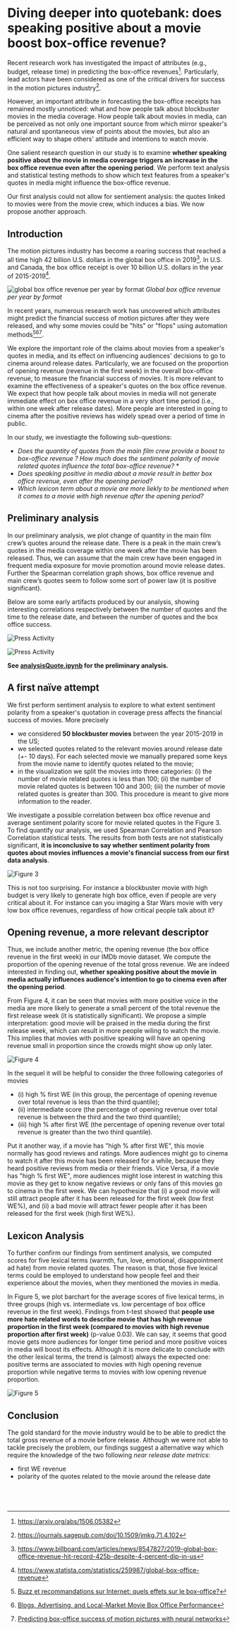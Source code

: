 # Diving deeper into quotebank: does speaking positive about a movie boost box-office revenue?

Recent research work has investigated the impact of attributes (e.g., budget, release time) in predicting the box-office revenues[^Early-Predictions-of-Movie-Success]. Particularly, lead actors have been considered as one of the critical drivers for success in the motion pictures industry[^The-Power-of-Stars].

[^Early-Predictions-of-Movie-Success]: https://arxiv.org/abs/1506.05382
[^The-Power-of-Stars]: https://journals.sagepub.com/doi/10.1509/jmkg.71.4.102

However, an important attribute in forecasting the box-office receipts has remained mostly unnoticed: what and how people talk about blockbuster movies in the media coverage. How people talk about movies in media, can be perceived as not only one important source from which mirror speaker's natural and spontaneous view of points about the movies, but also an efficient way to shape others' attitude and intentions to watch movie.

One salient research question in our study is to examine **whether speaking positive about the movie in media coverage triggers an increase in the box office revenue even after the opening period**. We perform text analysis and statistical testing methods to show which text features from a speaker's quotes in media might influence the box-office revenue. 

Our first analysis could not allow for sentiement analysis: the quotes linked to movies were from the movie crew, which induces a bias. We now propose another approach.

## Introduction

The motion pictures industry has become a roaring success that reached a all time high 42 billion U.S. dollars in the global box office in 2019[^box-office-revenue-2019]. In U.S. and Canada, the box office receipt is over 10 billion U.S. dollars in the year of 2015-2019[^global-box-office-revenue-per-year].

![global box office revenue per year by format](./assets/global-box-office-revenue-per-year.png)
*Global box office revenue per year by format*

[^box-office-revenue-2019]: https://www.billboard.com/articles/news/8547827/2019-global-box-office-revenue-hit-record-425b-despite-4-percent-dip-in-us
[^global-box-office-revenue-per-year]: https://www.statista.com/statistics/259987/global-box-office-revenue

In recent years, numerous research work has uncovered which attributes might predict the financial success of motion pictures after they were released, and why some movies could be "hits" or "flops" using automation methods[^buzz-recommandation-internet][^blogs-advertising-local-market][^predicting-motion-picture].

[^buzz-recommandation-internet]: [Buzz et recommandations sur Internet: quels effets sur le box-office?](https://doi.org/10.1177%2F076737010702200304)
[^blogs-advertising-local-market]: [Blogs, Advertising, and Local-Market Movie Box Office Performance](https://doi.org/10.1287/mnsc.2013.1732)
[^predicting-motion-picture]: [Predicting box-office success of motion pictures with neural networks](https://doi.org/10.1016/j.eswa.2005.07.018)

We explore the important role of the claims about movies from a speaker's quotes in media, and its effect on influencing audiences' decisions to go to cinema around release dates. Particularly, we are focused on the proportion of opening revenue (revenue in the first week) in the overall box-office revenue, to measure the financial success of movies. It is more relevant to examine the effectiveness of a speaker's quotes on the box office revenue. We expect that how people talk about movies in media will not generate immediate effect on box office revenue in a very short time period (i.e., within one week after release dates). More people are interested in going to cinema after the positive reviews has widely spead over a period of time in public. 

In our study, we investiagte the following sub-questions:

* *Does the quantity of quotes from the main film crew provide a boost to box-office revenue ?* *How much does the sentiment polarity of movie related quotes influence the total box-office revenue?* *
* *Does speaking positive in media about a movie result in better box office revenue, even after the opening period?*
* *Which lexicon term about a movie are more liekly to be mentioned when it comes to a movie with high revenue after the opening period?*

## Preliminary analysis 

In our preliminary analysis, we plot change of quantity in the main film crew’s quotes around the release date. There is a peak in the main crew’s quotes in the media coverage within one week after the movie has been released. Thus, we can assume that the main crew have been engaged in frequent media exposure for movie promotion around movie release dates. Further the Spearman correlation graph shows, box office revenue and main crew’s quotes seem to follow some sort of power law (it is positive significant).

Below are some early artifacts produced by our analysis, showing interesting correlations respectively between the number of quotes and the time to the release date, and between the number of quotes and the box office success.

![Press Activity](./assets/quotes_around_release.png)

![Press Activity](./assets/gross_vs_occurrences.png)

**See [analysisQuote.ipynb](./analysis/analysisQuote.ipynb) for the preliminary analysis.**

## A first naïve attempt

We first perform sentiment analysis to explore to what extent sentiment polarity from a speaker's quotation in coverage press affects the financial success of movies. More precisely
- we considered **50 blockbuster movies** between the year 2015-2019 in the US;
- we selected quotes related to the relevant movies around release date (+- 10 days). For each selected movie we manually prepared some keys from the movie name to identify quotes related to the movie;
- in the visualization we split the movies into three categories: (i) the number of movie related quotes is less than 100; (ii) the number of movie related quotes is between 100 and 300; (iii) the number of movie related quotes is greater than 300. This procedure is meant to give more information to the reader.
 
We investigate a possible correlation between box office revenue and average sentiment polarity score for movie related quotes in the Figure 3. To find quantify our analysis, we used Spearman Correlation and Pearson Correlation statistical tests. The results from both tests are not statistically significant, **it is inconclusive to say whether sentiment polarity from quotes about movies influences a movie's financial success from our first data analysis**. 

![Figure 3](assets/polarityAnalysis_totalGross.png "Figure 3")

This is not too surprising. For instance a blockbuster movie with high budget is very likely to generate high box office, even if people are very critical about it. For instance can you imaging a Star Wars movie with very low box office revenues, regardless of how critical people talk about it? 

## Opening revenue, a more relevant descriptor

Thus, we include another metric, the opening revenue (the box office revenue in the first week) in our IMDb movie dataset. We compute the proportion of the opening revenue of the total gross revenue. We are indeed interested in finding out, **whether speaking positive about the movie in media actually influences audience's intention to go to cinema even after the opening period**. 

From Figure 4, it can be seen that movies with more positive voice in the media are more likely to generate a small percent of the total revenue the first release week (it is statistically significant). We propose a simple interpretation: good movie will be praised in the media during the first release week, which can result in more people wiling to watch the movie. This implies that movies with positive speaking will have an opening revenue small in proportion since the crowds might show up only later.

![Figure 4](assets/polarityAnalysis_percentGross.png "Figure 4")

In the sequel it will be helpful to consider the three following categories of movies
- (i) high % first WE (in this group, the percentage of opening revenue over total revenue is less than the third quantile);
- (ii) intermediate score (the percentage of opening revenue over total revenue is between the third and the two third quantile);
- (iii) high % after first WE (the percentage of opening revenue over total revenue is greater than the two third quantile).

Put it another way, if a movie has "high % after first WE", this movie normally has good reviews and ratings. More audiences might go to cinema to watch it after this movie has been released for a while, because they heard positive reviews from media or their friends. Vice Versa, if a movie has "high % first WE", more audiences might lose interest in watching this movie as they get to know negative reviews or only fans of this movies go to cinema in the first week. We can hypothesize that (i) a good movie will still attract people after it has been released for the first week (low first WE%), and (ii) a bad movie will attract fewer people after it has been released for the first week (high first WE%). 
## Lexicon Analysis 

To further confirm our findings from sentiment analysis, we computed scores for five lexical terms (warmth, fun, love, emotional, disappointment ad hate) from movie related quotes. The reason is that, those five lexical terms could be employed to understand how people feel and their experience about the movies, when they mentioned the movies in media. 

In Figure 5, we plot barchart for the average scores of five lexical terms, in three groups (high vs. intermediate vs. low percentage of box office revenue in the first week). Findings from t-test showed that **people use more hate related 
words to describe movie that has high revenue proportion in the first week (compared to movies with high revenue proportion after first week)** (p-value 0.03). We can say, it seems that good movie gets more audiences for longer time period and more positive voices in media will boost its effects. Although it is more delicate to conclude with the other lexical terms, the trend is (almost) always the expected one: positive terms are associated to movies with high opening revenue proportion while negative terms to movies with low opening revenue proportion.

![Figure 5](assets/sentimentAnalysis.png "Figure 5")

## Conclusion
The gold standard for the movie industry would be to be able to predict the total gross revenue of a movie before release. Although we were not able to tackle precisely the problem, our findings suggest a alternative way which require the knowledge of the two following *near release date metrics*:
- first WE revenue
- polarity of the quotes related to the movie around the release date


```python

```


```python

```


```python

```


```python

```
